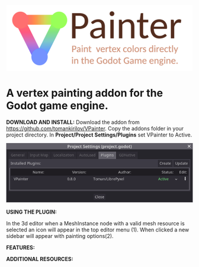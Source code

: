 ![](images/logo.png)
# A vertex painting addon for the Godot game engine.

**DOWNLOAD AND INSTALL:**
Download the addon from https://github.com/tomankirilov/VPainter.
Copy the addons folder in your project directory.
In **Project/Project Settings/Plugins** set VPainter to Active.


![](images/ProjectSettings.png)

**USING THE PLUGIN:**


In the 3d editor when a MeshInstance node with a valid mesh resource is selected an icon will appear in the top editor menu (1).
When clicked a new sidebar will appear with painting options(2).

**FEATURES:**


**ADDITIONAL RESOURCES:**
